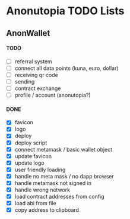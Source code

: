 # Anonutopia TODO Lists

## AnonWallet

#### TODO

- [ ] referral system
- [ ] connect all data points (kuna, euro, dollar)
- [ ] receiving qr code
- [ ] sending
- [ ] contract exchange
- [ ] profile / account (anonutopia?)

#### DONE

- [x] favicon
- [x] logo
- [x] deploy
- [x] deploy script
- [x] connect metamask / basic wallet object
- [x] update favicon
- [x] update logo
- [x] user friendly loading
- [x] handle no meta mask / no dapp browser
- [x] handle metamask not signed in
- [x] handle wrong network
- [x] load contract addresses from config
- [x] load abi from file
- [x] copy address to clipboard
